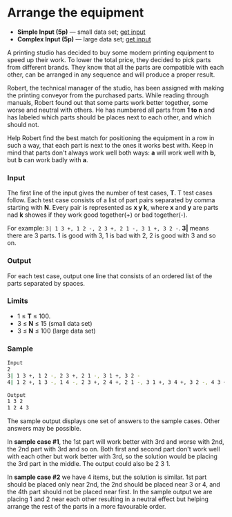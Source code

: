 # Arrange the equipment
 
* **Simple Input (5p)** — small data set; [get input](https://github.com/Mixbook/coding-challenge-event/blob/master/coding%20challenge%202017/inputs/B-small-input.in)
* **Complex Input (5p)** — large data set; [get input](https://github.com/Mixbook/coding-challenge-event/blob/master/coding%20challenge%202017/inputs/B-large-input.in)
 
A printing studio has decided to buy some modern printing equipment to speed up their work. To lower the total price, they decided to pick parts from different brands. They know that all the parts are compatible with each other, can be arranged in any sequence and will produce a proper result.
 
Robert, the technical manager of the studio, has been assigned with making the printing conveyor from the purchased parts. While reading through manuals, Robert found out that some parts work better together, some worse and neutral with others. He has numbered all parts from **1 to n** and has labeled which parts should be places next to each other, and which should not. 
 
Help Robert find the best match for positioning the equipment in a row in such a way, that each part is next to the ones it works best with. Keep in mind that parts don't always work well both ways: **a** will work well with **b**, but **b** can work badly with **a**.
 
### Input
The first line of the input gives the number of test cases, **T**. T test cases follow. Each test case consists of a list of part pairs separated by comma starting with **N**. Every pair is represented  as **x y k**, where **x** and **y** are parts nad **k** showes if they work good together(+) or bad together(-).

For example: ```3| 1 3 +, 1 2 -, 2 3 +, 2 1 -, 3 1 +, 3 2 -```. **3|** means there are 3 parts. 1 is good with 3, 1 is bad with 2, 2 is good with 3 and so on.
 
### Output
For each test case, output one line that consists of an ordered list of the parts separated by spaces.
 
### Limits
* 1 ≤ **T** ≤ 100.
* 3 ≤ **N** ≤ 15 (small data set)
* 3 ≤ **N** ≤ 100 (large data set)
 
### Sample

```bash
Input
2
3| 1 3 +, 1 2 -, 2 3 +, 2 1 -, 3 1 +, 3 2 -
4| 1 2 +, 1 3 -, 1 4 -, 2 3 +, 2 4 +, 2 1 -, 3 1 +, 3 4 +, 3 2 -, 4 3 +, 4 2 +, 4 2 -
 
Output
1 3 2
1 2 4 3
```
 
The sample output displays one set of answers to the sample cases. Other answers may be possible.
 
In **sample case #1**, the 1st part will work better with 3rd and worse with 2nd, the 2nd part with 3rd and so on. Both first and second part don't work well with each other but work better with 3rd, so the solution would be placing the 3rd part in the middle. The output could also be 2 3 1.
 
In **sample case #2** we have 4 items, but the solution is similar. 1st part should be placed only near 2nd, the 2nd should be placed near 3 or 4, and the 4th part should not be placed near first. In the sample output we are placing 1 and 2 near each other resulting in a neutral effect but helping arrange the rest of the parts in a more favourable order. 
